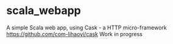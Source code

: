# scala_webapp

A simple Scala web app, using Cask - a HTTP micro-framework 
https://github.com/com-lihaoyi/cask
Work in progress
